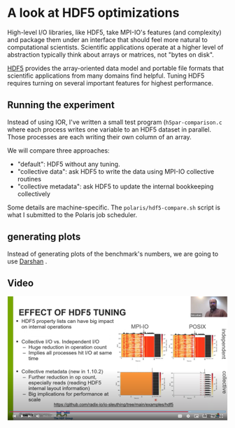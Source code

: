 # A look at HDF5 optimizations

High-level I/O libraries, like HDF5, take MPI-IO's features (and
complexity) and package them under an interface that should feel more natural
to computational scientists.  Scientific applications operate at a higher level
of abstraction typically think about arrays or matrices, not "bytes on disk".

[HDF5](https://www.hdfgroup.org/solutions/hdf5/) provides the array-oriented
data model and portable file formats that scientific applications from many
domains find helpful.  Tuning HDF5 requires turning on several important
features for highest performance.

## Running the experiment

Instead of using IOR, I've written a small test program (`h5par-comparison.c`
where each process writes one variable to an HDF5 dataset in parallel.
Those processes are each writing their own column of an array.

We will compare three approaches:
- "default":  HDF5 without any tuning.
- "collective data":  ask HDF5 to write the data using MPI-IO collective routines
- "collective metadata":  ask HDF5 to update the internal bookkeeping collectively

Some details are machine-specific.  The `polaris/hdf5-compare.sh`
script is what I submitted to the Polaris job scheduler.

## generating plots

Instead of generating plots of the benchmark's numbers, we are going to use
[Darshan](https://www.mcs.anl.gov/research/projects/darshan/) .

## Video
[![Discussing HDF5 tuning](hdf5-thumbnail.png)](https://youtu.be/B3NNyk1UpLo?t=1558 "HDF5 Tuning")
